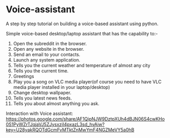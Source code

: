 # Voice-assistant

A step by step tutorial on building a voice-based assistant using python.

Simple voice-based desktop/laptop assistant that has the capability to:-
1. Open the subreddit in the browser.
2. Open any website in the browser.
3. Send an email to your contacts.
4. Launch any system application.
5. Tells you the current weather and temperature of almost any city
6. Tells you the current time.
7. Greetings
8. Play you a song on VLC media player(of course you need to have VLC media player installed in your laptop/desktop)
9. Change desktop wallpaper.
10. Tells you latest news feeds.
11. Tells you about almost anything you ask.

Interaction with Voice assistant:
https://photos.google.com/share/AF1QipNJW9DztpXUh4dBJN06S4cwKHo0S1PyWZrTJqjaVJ5ZJysxzjI4pxazL3sd_hvAiw?key=U28yakRQOTdGcmFvMTktZnMwYmF4NGZMeVY5a0hB

